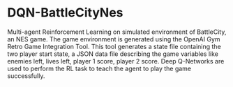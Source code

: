 # DQN-BattleCityNes
Multi-agent Reinforcement Learning on simulated environment of BattleCity, an NES game.
The game environment is generated using the OpenAI Gym Retro Game Integration Tool. This tool generates a state file containing the two player start state, a JSON data file describing the game variables like enemies left, lives left, player 1 score, player 2 score.
Deep Q-Networks are used to perform the RL task to teach the agent to play the game successfully.

